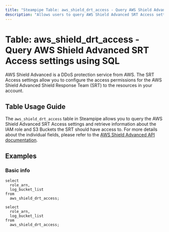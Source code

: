 ```yaml
---
title: "Steampipe Table: aws_shield_drt_access - Query AWS Shield Advanced SRT Access settings using SQL"
description: "Allows users to query AWS Shield Advanced SRT Access settings and retrieve information about the Shield Response Team's access to your AWS resources."
---
```


# Table: aws_shield_drt_access - Query AWS Shield Advanced SRT Access settings using SQL

AWS Shield Advanced is a DDoS protection service from AWS. The SRT Access settings allow you to configure the access permissions for the AWS Shield Advanced Shield Response Team (SRT) to the resources in your account.

## Table Usage Guide

The `aws_shield_drt_access` table in Steampipe allows you to query the AWS Shield Advanced SRT Access settings and retrieve information about the IAM role and S3 Buckets the SRT should have access to. For more details about the individual fields, please refer to the [AWS Shield Advanced API documentation](https://docs.aws.amazon.com/waf/latest/DDOSAPIReference/API_DescribeDRTAccess.html).

## Examples

### Basic info

```sql+postgres
select
  role_arn,
  log_bucket_list
from
  aws_shield_drt_access;
```

```sql+sqlite
select
  role_arn,
  log_bucket_list
from
  aws_shield_drt_access;
```

